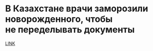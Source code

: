 # В Казахстане врачи заморозили новорожденного, чтобы не переделывать документы



[LINK](https://varlamov.ru/3626879.html)